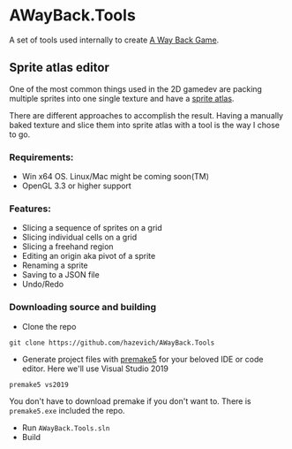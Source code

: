 # AWayBack.Tools

A set of tools used internally to create [A Way Back Game](https://store.steampowered.com/app/1569170/A_Way_Back/).

## Sprite atlas editor

One of the most common things used in the 2D gamedev are packing multiple sprites into one single texture and have a [sprite atlas](https://en.wikipedia.org/wiki/Texture_atlas).

There are different approaches to accomplish the result. Having a manually baked texture and slice them into sprite atlas with a tool is the way I chose to go.

### Requirements:
- Win x64 OS. Linux/Mac might be coming soon(TM)
- OpenGL 3.3 or higher support

### Features:

- Slicing a sequence of sprites on a grid
- Slicing individual cells on a grid
- Slicing a freehand region
- Editing an origin aka pivot of a sprite
- Renaming a sprite
- Saving to a JSON file
- Undo/Redo

### Downloading source and building
- Clone the repo

`git clone https://github.com/hazevich/AWayBack.Tools`

- Generate project files with [premake5](https://premake.github.io/) for your beloved IDE or code editor. Here we'll use Visual Studio 2019

`premake5 vs2019`

You don't have to download premake if you don't want to. There is `premake5.exe` included the repo.

- Run `AWayBack.Tools.sln`
- Build
